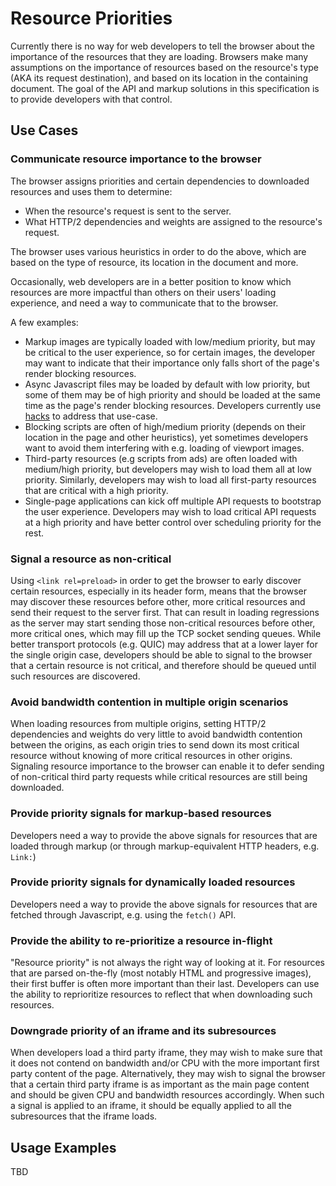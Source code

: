 # Resource Priorities

Currently there is no way for web developers to tell the browser
about the importance of the resources that they are loading. Browsers
make many assumptions on the importance of resources based on the
resource's type (AKA its request destination), and based on its location
in the containing document.
The goal of the API and markup solutions in this specification is to
provide developers with that control.

## Use Cases

### Communicate resource importance to the browser
The browser assigns priorities and certain dependencies to downloaded
resources and uses them to determine:
* When the resource's request is sent to the server.
* What HTTP/2 dependencies and weights are assigned to the resource's
  request.

The browser uses various heuristics in order to do the above, which are
based on the type of resource, its location in the document and more.

Occasionally, web developers are in a better position to know which
resources are more impactful than others on their users' loading experience, and need a way to communicate that to the browser.

A few examples:
* Markup images are typically loaded with low/medium priority, but may
  be critical to the user experience, so for certain images, the
developer may want to indicate that their importance only falls short of
the page's render blocking resources.
* Async Javascript files may be loaded by default with low priority, but
  some of them may be of high priority and should be loaded at the same
time as the page's render blocking resources. Developers currently use
[hacks](https://twitter.com/cramforce/status/900445266750263296) to
address that use-case.
* Blocking scripts are often of high/medium priority (depends on their
  location in the page and other heuristics), yet sometimes developers
want to avoid them interfering with e.g. loading of viewport images.
* Third-party resources (e.g scripts from ads) are often loaded with 
medium/high priority, but developers may wish to load them all at low 
priority. Similarly, developers may wish to load all first-party 
resources that are critical with a high priority.
* Single-page applications can kick off multiple API requests to
bootstrap the user experience. Developers may wish to load critical 
API requests at a high priority and have better control over scheduling priority for the rest.

### Signal a resource as non-critical
Using `<link rel=preload>` in order to get the browser to early
discover certain resources, especially in its header form,  means that the browser may discover these
resources before other, more critical resources and send their request
to the server first. That can result in loading regressions as the
server may start sending those non-critical resources before other, more
critical ones, which may fill up the TCP socket sending queues.
While better transport protocols (e.g. QUIC) may address that at a lower layer for the single origin case, developers should be able to signal to the browser that a certain resource is not critical, and therefore should be queued until such resources are discovered.

### Avoid bandwidth contention in multiple origin scenarios
When loading resources from multiple origins, setting HTTP/2
dependencies and weights do very little to avoid bandwidth contention
between the origins, as each origin tries to send down its most critical
resource without knowing of more critical resources in other origins.
Signaling resource importance to the browser can enable it to defer
sending of non-critical third party requests while critical resources
are still being downloaded.

### Provide priority signals for markup-based resources
Developers need a way to provide the above signals for resources that
are loaded through markup (or through markup-equivalent HTTP headers,
e.g. `Link:`)

### Provide priority signals for dynamically loaded resources
Developers need a way to provide the above signals for resources that
are fetched through Javascript, e.g. using the `fetch()` API.

### Provide the ability to re-prioritize a resource in-flight
"Resource priority" is not always the right way of looking at it. For
resources that are parsed on-the-fly (most notably HTML and progressive images),
their first buffer is often more important than their last. Developers
can use the ability to reprioritize resources to reflect that when
downloading such resources.

### Downgrade priority of an iframe and its subresources
When developers load a third party iframe, they may wish to make sure
that it does not contend on bandwidth and/or CPU with the more important
first party content of the page. Alternatively, they may wish to
signal the browser that a certain third party iframe is as important as
the main page content and should be given CPU and bandwidth resources
accordingly.
When such a signal is applied to an iframe, it should be equally applied
to all the subresources that the iframe loads.

## Usage Examples

TBD
